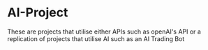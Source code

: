 # AI-Project
These are projects that utilise either APIs such as openAI's API or a replication of projects that utilise AI such as an AI Trading Bot
